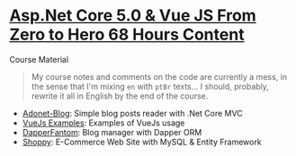 # [Asp.Net Core 5.0 & Vue JS From Zero to Hero 68 Hours Content](https://www.udemy.com/course/aspnet-core-50-vue-js-from-zero-to-hero-68-hours-content/)

Course Material

> My course notes and comments on the code are currently a mess, in the sense
> that I'm mixing `en` with `ptBr` texts... I should, probably, rewrite it all
> in English by the end of the course.

-   [Adonet-Blog](Adonet-Blog): Simple blog posts reader with .Net Core MVC
-   [VueJs Examples](VueJs_Examples): Examples of VueJs usage
-   [DapperFantom](DapperFantom): Blog manager with Dapper ORM
-   [Shoppy](Shoppy): E-Commerce Web Site with MySQL & Entity Framework
